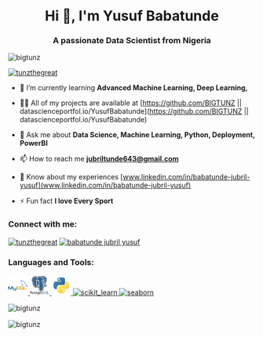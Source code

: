 <h1 align="center">Hi 👋, I'm Yusuf Babatunde</h1>
<h3 align="center">A passionate Data Scientist from Nigeria</h3>

<p align="left"> <img src="https://komarev.com/ghpvc/?username=bigtunz&label=Profile%20views&color=0e75b6&style=flat" alt="bigtunz" /> </p>

<p align="left"> <a href="https://twitter.com/tunzthegreat" target="blank"><img src="https://img.shields.io/twitter/follow/tunzthegreat?logo=twitter&style=for-the-badge" alt="tunzthegreat" /></a> </p>

- 🌱 I’m currently learning **Advanced Machine Learning, Deep Learning,**

- 👨‍💻 All of my projects are available at [https://github.com/BIGTUNZ || datascienceportfol.io/YusufBabatunde](https://github.com/BIGTUNZ || datascienceportfol.io/YusufBabatunde)

- 💬 Ask me about **Data Science, Machine Learning, Python, Deployment, PowerBI**

- 📫 How to reach me **jubriltunde643@gmail.com**

- 📄 Know about my experiences [www.linkedin.com/in/babatunde-jubril-yusuf](www.linkedin.com/in/babatunde-jubril-yusuf)

- ⚡ Fun fact **I love Every Sport**

<h3 align="left">Connect with me:</h3>
<p align="left">
<a href="https://twitter.com/tunzthegreat" target="blank"><img align="center" src="https://raw.githubusercontent.com/rahuldkjain/github-profile-readme-generator/master/src/images/icons/Social/twitter.svg" alt="tunzthegreat" height="30" width="40" /></a>
<a href="https://linkedin.com/in/babatunde jubril yusuf" target="blank"><img align="center" src="https://raw.githubusercontent.com/rahuldkjain/github-profile-readme-generator/master/src/images/icons/Social/linked-in-alt.svg" alt="babatunde jubril yusuf" height="30" width="40" /></a>
</p>

<h3 align="left">Languages and Tools:</h3>
<p align="left"> <a href="https://www.mysql.com/" target="_blank" rel="noreferrer"> <img src="https://raw.githubusercontent.com/devicons/devicon/master/icons/mysql/mysql-original-wordmark.svg" alt="mysql" width="40" height="40"/> </a> <a href="https://www.postgresql.org" target="_blank" rel="noreferrer"> <img src="https://raw.githubusercontent.com/devicons/devicon/master/icons/postgresql/postgresql-original-wordmark.svg" alt="postgresql" width="40" height="40"/> </a> <a href="https://www.python.org" target="_blank" rel="noreferrer"> <img src="https://raw.githubusercontent.com/devicons/devicon/master/icons/python/python-original.svg" alt="python" width="40" height="40"/> </a> <a href="https://scikit-learn.org/" target="_blank" rel="noreferrer"> <img src="https://upload.wikimedia.org/wikipedia/commons/0/05/Scikit_learn_logo_small.svg" alt="scikit_learn" width="40" height="40"/> </a> <a href="https://seaborn.pydata.org/" target="_blank" rel="noreferrer"> <img src="https://seaborn.pydata.org/_images/logo-mark-lightbg.svg" alt="seaborn" width="40" height="40"/> </a> </p>

<p><img align="center" src="https://github-readme-stats.vercel.app/api/top-langs?username=bigtunz&show_icons=true&locale=en&layout=compact" alt="bigtunz" /></p>

<p><img align="center" src="https://github-readme-streak-stats.herokuapp.com/?user=bigtunz&" alt="bigtunz" /></p>
